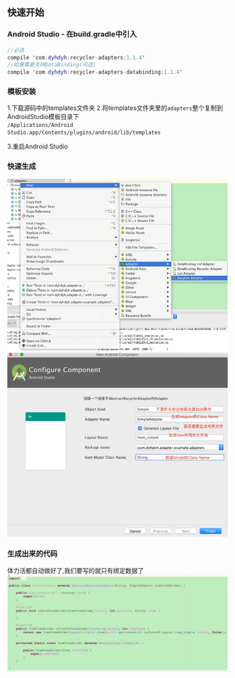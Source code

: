 ## 快速开始

### Android Studio - 在build.gradle中引入
```java
//必选
compile 'com.dyhdyh:recycler-adapters:1.1.4'
//如果需要支持DataBinding(可选)
compile 'com.dyhdyh:recycler-adapters-databinding:1.1.4'
```

### 模板安装
1.下载源码中的templates文件夹
2.将templates文件夹里的`adapters`整个复制到AndroidStudio模板目录下<br/>
`/Applications/Android Studio.app/Contents/plugins/android/lib/templates`

3.重启Android Studio


### 快速生成
![](screenshots/new_adapter.png)
![](screenshots/new_adapter_2.png)
### 生成出来的代码
体力活都自动做好了,我们要写的就只有绑定数据了
![](screenshots/new_adapter_3.png)


